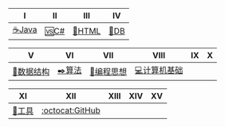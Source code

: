 

| Ⅰ | Ⅱ | Ⅲ | Ⅳ |
|----|----|----|----| 
|[☕Java️](Interview-Java/Java.md)|[🆚C#](Interview-NET/NET.md)|[📄HTML](Interview-HTML/HTML.md)|[💾DB](Interview-DB/DB.md)|


| Ⅴ | Ⅵ | Ⅶ | Ⅷ | Ⅸ | Ⅹ |
|----|----|----|----|----|----|
|[📐数据结构](Interview-DSAndA/DS.md)|[✒️算法](Interview-DSAndA/Algorithm.md)|[💏编程思想](Interview-Other/Thinking.md)|[💻计算机基础](Interview-Other/ComputerBasic.md)| | |


| Ⅺ | Ⅻ | XIII | XIV | XV |
|----|----| ---- | ----|----| 
|[🔧工具](Interview-Other/Tool.md)|[:octocat:GitHub](Interview-Other/GitHub.md)| | | | 